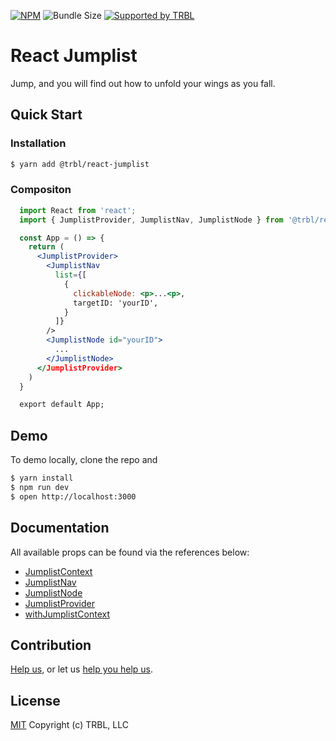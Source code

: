 [![NPM](https://img.shields.io/npm/v/@trbl/react-jumplist)](https://www.npmjs.com/@trbl/react-jumplist)
![Bundle Size](https://img.shields.io/bundlephobia/minzip/@trbl/react-jumplist?label=zipped)
[![Supported by TRBL](https://img.shields.io/badge/supported_by-TRBL-black)](https://github.com/trouble)

# React Jumplist

Jump, and you will find out how to unfold your wings as you fall.

## Quick Start

### Installation

```bash
$ yarn add @trbl/react-jumplist
```

### Compositon

```jsx
  import React from 'react';
  import { JumplistProvider, JumplistNav, JumplistNode } from '@trbl/react-jumplist';

  const App = () => {
    return (
      <JumplistProvider>
        <JumplistNav
          list={[
            {
              clickableNode: <p>...<p>,
              targetID: 'yourID',
            }
          ]}
        />
        <JumplistNode id="yourID">
          ...
        </JumplistNode>
      </JumplistProvider>
    )
  }

  export default App;
```

## Demo

To demo locally, clone the repo and

```bash
$ yarn install
$ npm run dev
$ open http://localhost:3000
```

## Documentation

All available props can be found via the references below:

  - [JumplistContext](/src/JumplistContext/README.md)
  - [JumplistNav](/src/JumplistNav/README.md)
  - [JumplistNode](/src/JumplistNode/README.md)
  - [JumplistProvider](/src/JumplistProvider/README.md)
  - [withJumplistContext](/src/withJumplistContext/README.md)

## Contribution

[Help us,](https://github.com/trouble/.github/blob/master/CONTRIBUTING.md) or let us [help you help us](https://github.com/trouble/.github/blob/master/SUPPORT.md).

## License

[MIT](https://github.com/trouble/react-jumplist/blob/master/LICENSE) Copyright (c) TRBL, LLC
